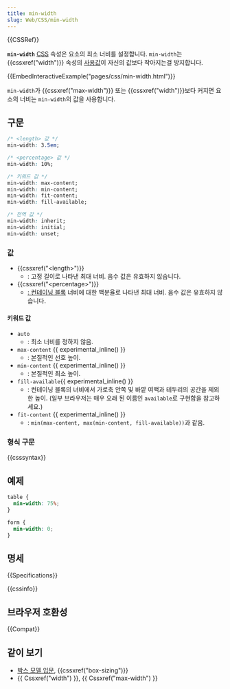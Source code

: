 ```yaml
---
title: min-width
slug: Web/CSS/min-width
---
```


{{CSSRef}}

**`min-width`** [CSS](/ko/docs/CSS) 속성은 요소의 최소 너비를 설정합니다. `min-width`는 {{cssxref("width")}} 속성의 [사용값](/ko/docs/Web/CSS/used_value)이 자신의 값보다 작아지는걸 방지합니다.

{{EmbedInteractiveExample("pages/css/min-width.html")}}

`min-width`가 {{cssxref("max-width")}} 또는 {{cssxref("width")}}보다 커지면 요소의 너비는 `min-width`의 값을 사용합니다.

## 구문

```css
/* <length> 값 */
min-width: 3.5em;

/* <percentage> 값 */
min-width: 10%;

/* 키워드 값 */
min-width: max-content;
min-width: min-content;
min-width: fit-content;
min-width: fill-available;

/* 전역 값 */
min-width: inherit;
min-width: initial;
min-width: unset;
```

### 값

- {{cssxref("&lt;length&gt;")}}
  - : 고정 길이로 나타낸 최대 너비. 음수 값은 유효하지 않습니다.
- {{cssxref("&lt;percentage&gt;")}}
  - [: 컨테이닝 블록](/ko/docs/Web/CSS/All_About_The_Containing_Block) 너비에 대한 백분율로 나타낸 최대 너비. 음수 값은 유효하지 않습니다.

#### 키워드 값

- `auto`
  - : 최소 너비를 정하지 않음.
- `max-content` {{ experimental_inline() }}
  - : 본질적인 선호 높이.
- `min-content` {{ experimental_inline() }}
  - : 본질적인 최소 높이.
- `fill-available`{{ experimental_inline() }}
  - : 컨테이닝 블록의 너비에서 가로축 안쪽 및 바깥 여백과 테두리의 공간을 제외한 높이. (일부 브라우저는 매우 오래 된 이름인 `available`로 구현함을 참고하세요.)
- `fit-content` {{ experimental_inline() }}
  - : `min(max-content, max(min-content, fill-available))`과 같음.

### 형식 구문

{{csssyntax}}

## 예제

```css
table {
  min-width: 75%;
}

form {
  min-width: 0;
}
```

## 명세

{{Specifications}}

{{cssinfo}}

## 브라우저 호환성

{{Compat}}

## 같이 보기

- [박스 모델 입문](/ko/docs/Web/CSS/CSS_Box_Model/Introduction_to_the_CSS_box_model), {{cssxref("box-sizing")}}
- {{ Cssxref("width") }}, {{ Cssxref("max-width") }}
